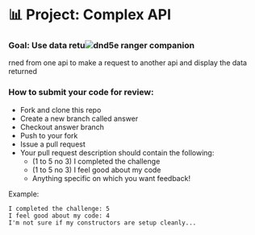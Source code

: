 # 📊 Project: Complex API 

### Goal: Use data retu![dnd5e ranger companion](https://user-images.githubusercontent.com/126501848/230806336-cd929bc3-3898-4cac-b40b-0508938dab57.png)
rned from one api to make a request to another api and display the data returned

### How to submit your code for review:

- Fork and clone this repo
- Create a new branch called answer
- Checkout answer branch
- Push to your fork
- Issue a pull request
- Your pull request description should contain the following:
  - (1 to 5 no 3) I completed the challenge
  - (1 to 5 no 3) I feel good about my code
  - Anything specific on which you want feedback!

Example:
```
I completed the challenge: 5
I feel good about my code: 4
I'm not sure if my constructors are setup cleanly...
```

